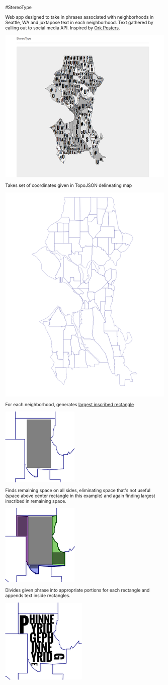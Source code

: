 #StereoType

Web app designed to take in phrases associated with neighborhoods in Seattle, WA and juxtapose text in each neighborhood. Text gathered by calling out to social media API. Inspired by [Ork Posters](http://www.orkposters.com/index.html).

![Final map](images/final.png)

Takes set of coordinates given in TopoJSON delineating map

![Map of Seattle Neighborhoods](images/mapSeattle.png)

For each neighborhood, generates [largest inscribed rectangle](http://d3plus.org/blog/behind-the-scenes/2014/07/08/largest-rect/)

![Largest Inscribed Rectangle](images/inscribedSingle.png)

Finds remaining space on all sides, eliminating space that's not useful (space above center rectangle in this example) and again finding largest inscribed in remaining space.

![Side polygons](images/remainingInscribed.png)

Divides given phrase into appropriate portions for each rectangle and appends text inside rectangles.

![Phrase portion distribution](images/finapPhinney.png)
